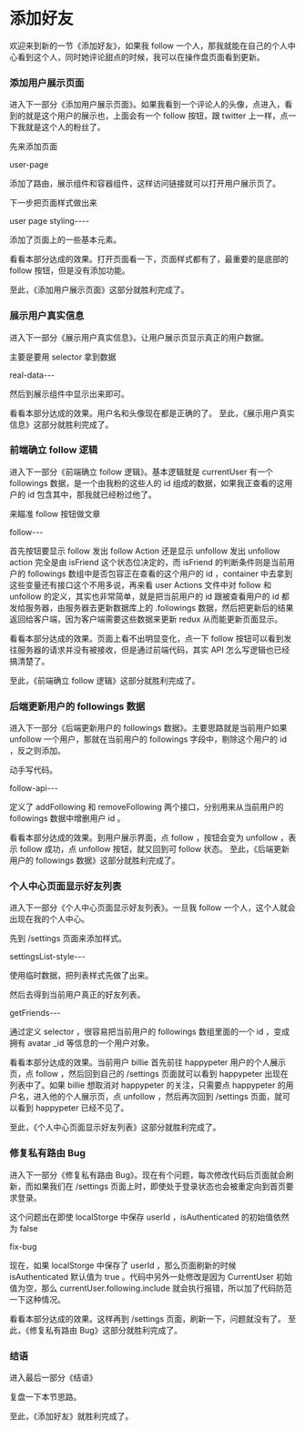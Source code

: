 # 添加好友

欢迎来到新的一节《添加好友》，如果我 follow 一个人，那我就能在自己的个人中心看到这个人，同时她评论甜点的时候，我可以在操作盘页面看到更新。

### 添加用户展示页面

进入下一部分《添加用户展示页面》。如果我看到一个评论人的头像，点进入，看到的就是这个用户的展示也，上面会有一个 follow 按钮，跟 twitter 上一样，点一下我就是这个人的粉丝了。

先来添加页面

user-page

添加了路由，展示组件和容器组件，这样访问链接就可以打开用户展示页了。

下一步把页面样式做出来

user page styling----

添加了页面上的一些基本元素。

看看本部分达成的效果。打开页面看一下，页面样式都有了，最重要的是底部的 follow 按钮，但是没有添加功能。

至此，《添加用户展示页面》这部分就胜利完成了。

### 展示用户真实信息

进入下一部分《展示用户真实信息》。让用户展示页显示真正的用户数据。

主要是要用 selector 拿到数据

real-data---

然后到展示组件中显示出来即可。

看看本部分达成的效果。用户名和头像现在都是正确的了。
至此，《展示用户真实信息》这部分就胜利完成了。

### 前端确立 follow 逻辑

进入下一部分《前端确立 follow 逻辑》。基本逻辑就是 currentUser 有一个 followings 数据，是一个由我粉的这些人的 id 组成的数据，如果我正查看的这用户的 id 包含其中，那我就已经粉过他了。

来瞄准 follow 按钮做文章

follow---

首先按钮要显示 follow 发出 follow Action 还是显示 unfollow 发出 unfollow action 完全是由 isFriend 这个状态位决定的，而 isFriend 的判断条件则是当前用户的 followings 数组中是否包容正在查看的这个用户的 id ，container 中去拿到这些变量还有接口这个不用多说，再来看 user Actions 文件中对 follow 和 unfollow 的定义，其实也非常简单，就是把当前用户的 id 跟被查看用户的 id 都发给服务器，由服务器去更新数据库上的 .followings 数据，然后把更新后的结果返回给客户端，因为客户端需要这些数据来更新 redux 从而能更新页面显示。

看看本部分达成的效果。页面上看不出明显变化，点一下 follow 按钮可以看到发往服务器的请求并没有被接收，但是通过前端代码，其实 API 怎么写逻辑也已经搞清楚了。

至此，《前端确立 follow 逻辑》这部分就胜利完成了。

### 后端更新用户的 followings 数据

进入下一部分《后端更新用户的 followings 数据》。主要思路就是当前用户如果 unfollow 一个用户，那就在当前用户的 followings 字段中，剔除这个用户的 id ，反之则添加。

动手写代码。

follow-api---

定义了 addFollowing 和 removeFollowing 两个接口，分别用来从当前用户的 followings 数据中增删用户 id 。

看看本部分达成的效果。到用户展示界面，点 follow ，按钮会变为 unfollow ，表示 follow 成功，点 unfollow 按钮，就又回到可 follow 状态。
至此，《后端更新用户的 followings 数据》这部分就胜利完成了。

### 个人中心页面显示好友列表

进入下一部分《个人中心页面显示好友列表》。一旦我 follow 一个人，这个人就会出现在我的个人中心。

先到 /settings 页面来添加样式。

settingsList-style---

使用临时数据，把列表样式先做了出来。

然后去得到当前用户真正的好友列表。

getFriends---

通过定义 selector ，很容易把当前用户的 followings 数组里面的一个 id ，变成拥有 avatar _id 等信息的一个用户对象。

看看本部分达成的效果。当前用户 billie 首先前往 happypeter 用户的个人展示页，点 follow ，然后回到自己的 /settings 页面就可以看到 happypeter 出现在列表中了。如果 billie 想取消对 happypeter 的关注，只需要点 happypeter 的用户名，进入他的个人展示页，点 unfollow ，然后再次回到 /settings 页面，就可以看到 happypeter 已经不见了。

至此，《个人中心页面显示好友列表》这部分就胜利完成了。

### 修复私有路由 Bug

进入下一部分《修复私有路由 Bug》。现在有个问题，每次修改代码后页面就会刷新，而如果我们在 /settings 页面上时，即使处于登录状态也会被重定向到首页要求登录。

这个问题出在即使 localStorge 中保存 userId ，isAuthenticated 的初始值依然为 false

fix-bug

现在，如果 localStorge 中保存了 userId ，那么页面刷新的时候 isAuthenticated 默认值为 true 。代码中另外一处修改是因为 CurrentUser 初始值为空，那么 currentUser.following.include 就会执行报错，所以加了代码防范一下这种情况。


看看本部分达成的效果。这样再到 /settings 页面，刷新一下，问题就没有了。
至此，《修复私有路由 Bug》这部分就胜利完成了。


### 结语

进入最后一部分《结语》

复盘一下本节思路。

至此，《添加好友》就胜利完成了。
